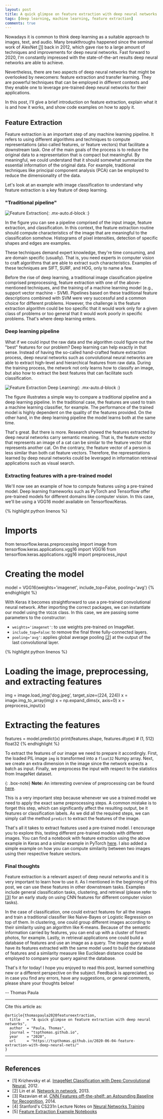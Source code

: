 ```yaml
---
layout: post
title: A quick glimpse on feature extraction with deep neural networks
tags: [deep learning, machine learning, feature extraction]
comments: true
---
```


Nowadays it is common to think deep learning as a suitable approach to images, text, and audio.
Many breakthroughs happened since the seminal work of AlexNet [[1]](#reference1) back in 2012, which gave rise to a large amount of techniques and improvements for deep neural networks.
Fast forward to 2020, I'm constantly impressed with the state-of-the-art results deep neural networks are able to achieve.

Nevertheless, there are two aspects of deep neural networks that might be overlooked by newcomers: feature extraction and transfer learning.
They are powerful techniques that can be employed in different contexts and they enable one to leverage pre-trained deep neural networks for their applications.

In this post, I'll give a brief introduction on feature extraction, explain what it is and how it works, and show code examples on how to apply it.

## Feature Extraction
Feature extraction is an important step of any machine learning pipeline.
It refers to using different algorithms and techniques to compute representations (also called features, or feature vectors) that facilitate a downstream task.
One of the main goals of the process is to reduce the original data to a representation that is compact but meaningful.
By meaningful, we could understand that it should somewhat summarize the essential information of the original data.
For example, traditional techniques like principal component analysis (PCA) can be employed to reduce the dimensionality of the data.

Let's look at an example with image classification to understand why feature extraction is a key feature of deep learning.

### "Traditional pipeline"

![Feature Extraction](/assets/img/feature_extraction.png){: .mx-auto.d-block :}

In the figure you can see a pipeline comprised of the input image, feature extraction, and classification.
In this context, the feature extraction routine should compute characteristics of the image that are meaningful to the classification somehow.
Histograms of pixel intensities, detection of specific shapes and edges are examples.

These techniques demand expert knowledge, they're time consuming, and are domain specific (usually).
That is, you need experts in computer vision to craft algorithms that are able to extract such characteristics.
Examples of these techniques are SIFT, SURF, and HOG, only to name a few.

Before the rise of deep learning, a traditional image classification pipeline comprised preprocessing, feature extraction with one of the above-mentioned techniques, and the training of a machine learning model (e.g., support vector machine - SVM).
Pipelines based on these traditional feature descriptions combined with SVM were very successful and a common choice for different problems.
However, the challenge is the feature extraction algorithm could be too specific that it would work only for a given class of problems or too general that it would work poorly in specific problems.
That's where deep learning enters.

### Deep learning pipeline
What if we could input the raw data and the algorithm could figure out the "best" features for our problem?
Deep learning can help exactly in that sense.
Instead of having the so-called hand-crafted feature extraction process, deep neural networks such as convolutional neural networks are able to extract high-level and hierarchical features from raw data.
During the training process, the network not only learns how to classify an image, but also how to extract the best features that can facilitate such classification.

![Feature Extraction Deep Learning](/assets/img/feature_extraction_2.png){: .mx-auto.d-block :}

The figure illustrates a simple way to compare a traditional pipeline and a deep learning pipeline.
In the traditional case, the features are used to train a machine learning classifier, for example.
The performance of the trained model is highly dependent on the quality of the features provided.
On the other hand, in the deep learning pipeline the model learns both at the same time.

That's great. But there is more.
Research showed the features extracted by deep neural networks carry semantic meaning.
That is, the feature vector that represents an image of a cat can be similar to the feature vector that represents another cat.
On the contrary, the feature vector of a person is less similar than both cat feature vectors.
Therefore, the representations learned by deep neural networks could be leveraged in information retrieval applications such as visual search.

### Extracting features with a pre-trained model
We'll now see an example of how to compute features using a pre-trained model.
Deep learning frameworks such as PyTorch and Tensorflow offer pre-trained models for different domains like computer vision.
In this case, we'll be using a VGG16 model available on Tensorflow/Keras.

{% highlight python linenos %}
# Imports
from tensorflow.keras.preprocessing import image
from tensorflow.keras.applications.vgg16 import VGG16
from tensorflow.keras.applications.vgg16 import preprocess_input

# Creating the model
model = VGG16(weights='imagenet', include_top=False, pooling='avg')
{% endhighlight %}

With Keras it becomes straightforward to use a pre-trained convolutional neural network.
After importing the correct packages, we can instantiate our model using the `VGG16` class.
In this case, we are passing some parameters to the constructor:
* `weights='imagenet'`: to use weights pre-trained on ImageNet.
* `include_top=False`: to remove the final three fully-connected layers.
* `pooling='avg'`: applies global average pooling [[2]](#reference2) at the output of the last convolutional layer.

{% highlight python linenos %}
# Loading the image, preprocessing, and extracting features
img = image.load_img('dog.jpeg', target_size=(224, 224))
x = image.img_to_array(img)
x = np.expand_dims(x, axis=0)
x = preprocess_input(x)

# Extracting the features
features = model.predict(x)
print(features.shape, features.dtype) # (1, 512) float32
{% endhighlight %}

To extract the features of our image we need to prepare it accordingly.
First, the loaded PIL image `img` is transformed into a `float32` Numpy array.
Next, we create an extra dimension in the image since the network expects a batch as input.
Finally, we preprocess the input with respect to the statistics from ImageNet dataset.

{: .box-note}
**Note:** An interesting overview of preprocessing can be found [here](https://cs231n.github.io/neural-networks-2/#datapre).

This is a very important step because whenever we use a trained model we need to apply the exact same preprocessing steps.
A common mistake is to forget this step, which can significantly affect the resulting output, be it features or classification labels.
As we did all the required steps, we can simply call the method `predict` to extract the features of the image.

That's all it takes to extract features used a pre-trained model.
I encourage you to explore this, testing different pre-trained models with different images.
You can find a notebook with feature extraction using the above example in Keras and a similar example in PyTorch [here](https://github.com/tspthomas/blog_notebooks/tree/master/2020/feature_extraction).
I also added a simple example on how you can compute similarity between two images using their respective feature vectors.

### Final thoughts

Feature extraction is a relevant aspect of deep neural networks and it is very important to learn how to use it.
As I mentioned in the beginning of this post, we can use these features in other downstream tasks.
Examples include general classification tasks, clustering, and retrieval (please refer to [[3]](#reference3) for an early study on using CNN features for different computer vision tasks).

In the case of classification, one could extract features for all the images and train a traditional classifier like Naive-Bayes or Logistic Regression on top of them.
In clustering, one could group different images according to their similarity using an algorithm like K-means.
Because of the semantic information carried by features, you can end up with a cluster of forest photos, for example.
Lastly, in retrieval applications one could build a database of features and use an image as a query.
The image query would have its features extracted with the same model used to build the database of features and a similarity measure like Euclidean distance could be employed to compare your query against the database.

That's it for today!
I hope you enjoyed to read this post, learned something new or a different perspective on the subject.
Feedback is appreciated, so in case you find any errors, have any suggestions, or general comments, please share your thoughts below!

-- Thomas Paula

---
Cite this article as:
```
@article{thomaspaula2020featureextraction,
  title   = "A quick glimpse on feature extraction with deep neural networks",
  author  = "Paula, Thomas",
  journal = "tspthomas.github.io",
  year    = "2020",
  url     = "https://tspthomas.github.io/2020-06-04-feature-extraction-with-deep-neural-nets/"
}
```
---


## References

* <a name="reference1">[1]</a> Krizhevsky et al. [ImageNet Classification with Deep Convolutional Neural](https://papers.nips.cc/paper/4824-imagenet-classification-with-deep-convolutional-neural-networks.pdf), 2012.
* <a name="reference2">[2]</a> Lin et al. [Network in network](https://arxiv.org/abs/1312.4400), 2013.
* <a name="reference3">[3]</a> Razavian et al. [CNN Features off-the-shelf: an Astounding Baseline for Recognition](https://arxiv.org/pdf/1403.6382.pdf), 2014.
* <a name="reference4">[4]</a> Stanford's CS231n Lecture Notes on [Neural Networks Training](https://cs231n.github.io/neural-networks-2/#datapre)
* <a name="reference5">[5]</a> [Feature Extraction Example Notebooks](https://github.com/tspthomas/blog_notebooks/tree/master/2020/feature_extraction)